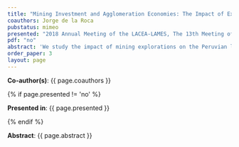 ```yaml
---
title: "Mining Investment and Agglomeration Economies: The Impact of Exploration on the Local Economy"
coauthors: Jorge de la Roca
pubstatus: mimeo
presented: "2018 Annual Meeting of the LACEA-LAMES, The 13th Meeting of the Urban Economic Association (2018), 2017 SMU Conference on Urban and Regional Economics, 2017 Annual Congress of the Peruvian Economic Association"
pdf: "no"
abstract: 'We study the impact of mining explorations on the Peruvian local economy. The identification strategy is a difference-in-differences (DID) estimation. The treatment and control group were determined using the precise location of explorations and a buffer of 15 km radius. The main findings are that mining explorations increased hourly wages, monthly working hours and rents. Furthermore, gains from these investments were not limited to the mining industry: there were spillovers toward other industries.'
order_paper: 3
layout: page
---
```

<p><b>Co-author(s)</b>: {{ page.coauthors }} </p>

{% if page.presented != 'no' %}
<p><b>Presented in</b>: {{ page.presented }} </p>
{% endif %}

<div class ="text"><p><b>Abstract</b>: {{ page.abstract }} </p></div>
